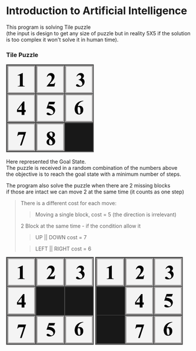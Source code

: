 # Introduction to Artificial Intelligence

This program is solving Tile puzzle\
(the input is design to get any size of puzzle but in reality 5X5 if the solution is too complex it won't solve it in human time).

### Tile Puzzle 

![1,2,3,4,5,6,7,8](/images/GoalState.png)

Here represented the Goal State.\
The puzzle is received in a random combination of the numbers above\
the objective is to reach the goal state with a minimum number of steps.

The program also solve the puzzle when there are 2 missing blocks\
if those are intact we can move 2 at the same time (it counts as one step)

> There is a different cost for each move:
> > Moving a single block, cost = 5 (the direction is irrelevant) 
> 
> 2 Block at the same time - if the condition allow it
> > UP || DOWN cost = 7
> 
> > LEFT || RIGHT cost = 6

![CanMoveUp](/images/MoveUp.png) ![CanMoveLeft](/images/MoveLeft.png)






